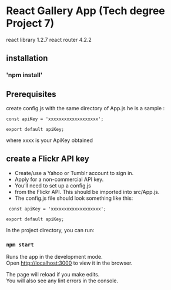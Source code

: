 # React Gallery App (Tech degree Project 7)

react library 1.2.7 
react router 4.2.2  
## installation 

### 'npm install'

## Prerequisites 
create config.js with the same directory of App.js he is a sample :
 ```
 const apiKey = 'xxxxxxxxxxxxxxxxxxx';

export default apiKey;

  ```
where xxxx is your ApiKey obtained 

## create a Flickr API key

- Create/use a Yahoo or Tumblr account to sign in.
- Apply for a non-commercial API key.
- You’ll need to set up a config.js  
- from the Flickr API. This should be imported into src/App.js.
- The config.js file should look something like this:
```
 const apiKey = 'xxxxxxxxxxxxxxxxxxx';

export default apiKey;

  ```


In the project directory, you can run:

### `npm start`

Runs the app in the development mode.\
Open [http://localhost:3000](http://localhost:3000) to view it in the browser.

The page will reload if you make edits.\
You will also see any lint errors in the console.

